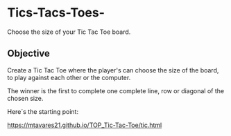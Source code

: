 # Tics-Tacs-Toes-
Choose the size of your Tic Tac Toe board.

## Objective

Create a Tic Tac Toe where the player's can choose the size of the board, to play against each other or the computer.

The winner is the first to complete one complete line, row or diagonal of the chosen size.

Here´s the starting point:

https://mtavares21.github.io/TOP_Tic-Tac-Toe/tic.html
